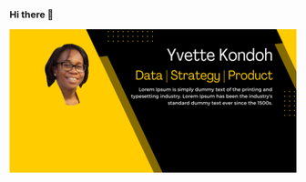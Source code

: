 ### Hi there 👋

![I am GitHub Readme Generator's creator](https://github.com/yvetteekon/yvetteekon/blob/main/CORPORATE.png)
